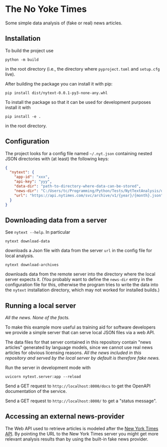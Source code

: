 # The No Yoke Times

Some simple data analysis of (fake or real) news articles.

## Installation

To build the project use

```shell script
python -m build
```

in the root directory (i.e., the directory where `pyproject.toml` and `setup.cfg` live).

After building the package you can install it with pip:

```shell script
pip install dist/nytext-0.0.1-py3-none-any.whl
```

To install the package so that it can be used for development purposes
install it with

```shell script
pip install -e .
```

in the root directory.

## Configuration

The project looks for a config file named `~/.nyt.json` containing nested JSON
directories with (at least) the following keys:

```json
{
  "nytext": {
    "app-id": "xxx",
    "api-key": "yyy",
    "data-dir": "path-to-directory-where-data-can-be-stored",
	"news-dir": "C:/Users/tc/Programming/Python/Tests/NytTextAnalysis/data/news",
	"url": "https://api.nytimes.com/svc/archive/v1/{year}/{month}.json"
  }
}
```

## Downloading data from a server

See `nytext --help`. In particular

```shell script
nytext download-data
```

downloads a Json file with data from the server `url` in the config file for
local analysis.


```shell script
nytext download-archives
```

downloads data from the remote server into the directory where the local server
expects it. (You probably want to define the `news-dir` entry in the
configuration file for this, otherwise the program tries to write the data into
the `nytext` installation directory, which may not worked for installed builds.)

## Running a local server

*All the news. None of the facts.*

To make this example more useful as training aid for software developers we provide a
simple server that can serve local JSON files via a web API.

The data files for that server contained in this repository contain "news articles"
generated by language models, since we cannot use real news articles for obvious
licensing reasons. *All the news included in this repository and served by the local
server by default is therefore fake news.*


Run the server in development mode with

```shell
uvicorn nytext.server:app --reload
```

Send a GET request to `http://localhost:8000/docs` to get the OpenAPI
documentation of the service.

Send a GET request to `http://localhost:8000/` to get a "status message".

## Accessing an external news-provider

The Web API used to retrieve articles is modeled after the [New York Times
API](https://developer.nytimes.com/). By pointing the URL to the New York Times server
you might get more relevant analysis results than by using the built-in fake news
provider.
